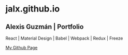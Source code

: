 # jalx.github.io

## Alexis Guzmán | Portfolio

React | Material Design | Babel | Webpack | Redux | Freeze

[My Github Page](https://github.com/Jalx)
